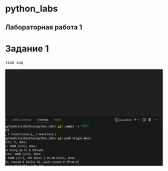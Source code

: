 # python_labs

## Лабораторная работа 1

# Задание 1

```
твой код
```
![Картинка 1](./images/lab01/01.png)
